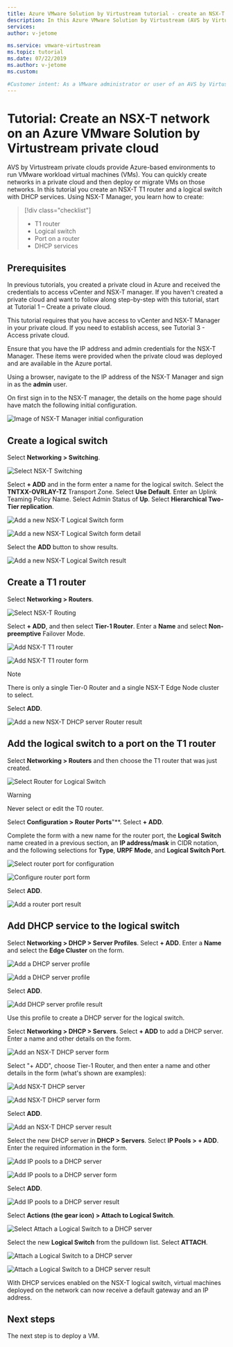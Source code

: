 ```yaml
---
title: Azure VMware Solution by Virtustream tutorial - create an NSX-T network
description: In this Azure VMware Solution by Virtustream (AVS by Virtustream) tutorial, you create an NSX-T T1 router with a logical switch. You then create a DHCP server and associate it with the logical switch.
services: 
author: v-jetome

ms.service: vmware-virtustream
ms.topic: tutorial
ms.date: 07/22/2019
ms.author: v-jetome
ms.custom: 

#Customer intent: As a VMware administrator or user of an AVS by Virtustream private cloud, I want to learn how to create an NSX-T T1 router, a logical swith on the router, and configure DHCP in preparation for deploying a VM on the network that has been created.
---
```


# Tutorial: Create an NSX-T network on an Azure VMware Solution by Virtustream private cloud

AVS by Virtustream private clouds provide Azure-based environments to run VMware workload virtual machines (VMs). You can quickly create networks in a private cloud and then deploy or migrate VMs on those networks. In this tutorial you create an NSX-T T1 router and a logical switch with DHCP services. Using NSX-T Manager, you learn how to create:

> [!div class="checklist"]
> * T1 router
> * Logical switch
> * Port on a router
> * DHCP services

## Prerequisites

In previous tutorials, you created a private cloud in Azure and received the credentials to access vCenter and NSX-T manager. If you haven't created a private cloud and want to follow along step-by-step with this tutorial, start at Tutorial 1 – Create a private cloud<!-- [[tutorials-create-private-cloud] -->.

This tutorial requires that you have access to vCenter and NSX-T Manager in your private cloud. If you need to establish access, see Tutorial 3 - Access private cloud<!-- [][tutorial-access-private-cloud] -->.

Ensure that you have the IP address and admin credentials for the NSX-T Manager. These items were provided when the private cloud was deployed and are available in the Azure portal.

Using a browser, navigate to the IP address of the NSX-T Manager and sign in as the **admin** user.

On first sign in to the NSX-T manager, the details on the home page should have match the following initial configuration.

![Image of NSX-T Manager initial configuration](./media/nsx-t1-ls/nsx-initial-config.png)

## Create a logical switch

Select **Networking > Switching**.

![Select NSX-T Switching](./media/nsx-t1-ls/nsx-select-switching.png)

Select **+ ADD** and in the form enter a name for the logical switch.
Select the **TNTXX-OVRLAY-TZ** Transport Zone.
Select **Use Default**.
Enter an Uplink Teaming Policy Name.
Select Admin Status of **Up**.
Select **Hierarchical Two-Tier replication**.

![Add a new NSX-T Logical Switch form](./media/nsx-t1-ls/nsx-add-switch.png)

![Add a new NSX-T Logical Switch form detail](./media/nsx-t1-ls/nsx-add-switch-form.png)

Select the **ADD** button to show results.

![Add a new NSX-T Logical Switch result](./media/nsx-t1-ls/nsx-add-switch-results.png)

## Create a T1 router

Select **Networking > Routers**.

![Select NSX-T Routing](./media/nsx-t1-ls/nsx-select-routers.png)

Select **+ ADD**, and then select **Tier-1 Router**.
Enter a **Name** and select **Non-preemptive** Failover Mode.

![Add NSX-T T1 router](./media/nsx-t1-ls/nsx-add-router.png)

![Add NSX-T T1 router form](./media/nsx-t1-ls/nsx-add-router-form.png)

> [!NOTE]
> There is only a single Tier-0 Router and a single NSX-T Edge Node cluster to select.

Select **ADD**.

![Add a new NSX-T DHCP server Router result](./media/nsx-t1-ls/nsx-add-router-results.png)

## Add the logical switch to a port on the T1 router

Select **Networking > Routers** and then choose the T1 router that was just created.

![Select Router for Logical Switch](./media/nsx-t1-ls/nsx-show-router-overview.png)

> [!WARNING]
> Never select or edit the T0 router.

Select **Configuration > Router Ports**"**.
Select **+ ADD**.

Complete the form with a new name for the router port, the **Logical Switch** name created in a previous section, an **IP address/mask** in CIDR notation, and the following selections for **Type**, **URPF Mode**, and **Logical Switch Port**.

![Select router port for configuration](./media/nsx-t1-ls/nsx-add-router-port.png)

![Configure router port form](./media/nsx-t1-ls/nsx-add-router-port-form.png)

Select **ADD**.

![Add a router port result](./media/nsx-t1-ls/nsx-add-router-port-results.png)

## Add DHCP service to the logical switch

Select **Networking > DHCP > Server Profiles**.
Select **+ ADD**.
Enter a **Name** and select the **Edge Cluster** on the form.

![Add a DHCP server profile](./media/nsx-t1-ls/nsx-add-dhcp-server-profile.png)

![Add a DHCP server profile](./media/nsx-t1-ls/nsx-add-dhcp-server-profile-form.png)

Select **ADD**.

![Add  DHCP server profile result](./media/nsx-t1-ls/nsx-add-dhcp-server-profile-results.png)

Use this profile to create a DHCP server for the logical switch.

Select **Networking > DHCP > Servers**.
Select **+ ADD** to add a DHCP server. Enter a name and other details on the form.

![Add an NSX-T DHCP server form](./media/nsx-t1-ls/nsx-associate-dhcp-server.png)

Select "+ ADD", choose Tier-1 Router, and then enter a name and other details in the form (what's shown are examples):

![Add NSX-T DHCP server](./media/nsx-t1-ls/nsx-add-dhcp-server.png)

![Add NSX-T DHCP server form](./media/nsx-t1-ls/nsx-add-dhcp-server-form.png)

Select **ADD**.

![Add an NSX-T DHCP server result](./media/nsx-t1-ls/nsx-add-dhcp-server-form-results.png)

Select the new DHCP server in **DHCP > Servers**.
Select **IP Pools > + ADD**.
Enter the required information in the form.

![Add IP pools to a DHCP server](./media/nsx-t1-ls/nsx-add-dhcp-ip-pools-2.png)

![Add IP pools to a DHCP server form](./media/nsx-t1-ls/nsx-add-dhcp-ip-pools-form.png)

Select **ADD**.

![Add IP pools to a DHCP server result](./media/nsx-t1-ls/nsx-add-dhcp-ip-pools-results-2.png)

Select **Actions (the gear icon) > Attach to Logical Switch**.

![Select Attach a Logical Switch to a DHCP server](./media/nsx-t1-ls/nsx-attach-switch-to-dhcp-server.png)

Select the new **Logical Switch** from the pulldown list.
Select **ATTACH**.

![Attach a Logical Switch to a DHCP server](./media/nsx-t1-ls/nsx-attach-switch-to-dhcp-form.png)

![Attach a Logical Switch to a DHCP server result](./media/nsx-t1-ls/nsx-attach-switch-to-dhcp-server-results.png)

With DHCP services enabled on the NSX-T logical switch, virtual machines deployed on the network can now receive a default gateway and an IP address.

## Next steps

The next step is to deploy a VM.
<!-- [deploy a VM][tutorials-deploy-vm]. -->

<!-- [Deploy a virtual machine on the NSX-T logical switch network.][tutorials-deploy-vm] -->

<!-- LINKS - external-->

<!-- LINKS - internal -->
<!-- [tutorials-deploy-vm]: ./tutorials-deploy-vm.md -->
